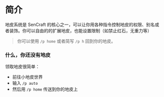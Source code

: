 # 简介

地皮系统是 SenCraft 的核心之一，可以让你用各种指令控制地皮的权限、别名或者装饰。你可以自由的的扩展地皮，也能设置限制（如禁止红石，无重力等）

> 你可以使用 `/p home` 或者简写 `/p h` 回到你的地皮。

### 什么，你还没有地皮

领取地皮很简单：

- 前往小地皮世界
- 输入 `/p auto` 
- 然后用 `/p home` 传送到你的地皮上